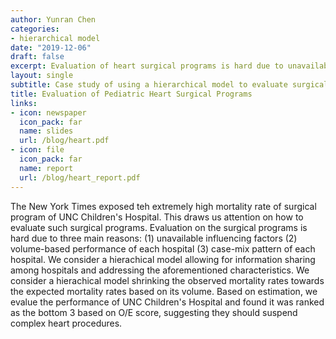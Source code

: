 ```yaml
---
author: Yunran Chen
categories:
- hierarchical model
date: "2019-12-06"
draft: false
excerpt: Evaluation of heart surgical programs is hard due to unavailable influencing factors, volume-based performance of each hospital, case-mix pattern of each hospital. Here we consider a hiarchical model to address these concerns.
layout: single
subtitle: Case study of using a hierarchical model to evaluate surgical programs
title: Evaluation of Pediatric Heart Surgical Programs
links:
- icon: newspaper
  icon_pack: far
  name: slides
  url: /blog/heart.pdf
- icon: file
  icon_pack: far
  name: report
  url: /blog/heart_report.pdf
---
```


The New York Times exposed teh extremely high mortality rate of surgical program of UNC Children's Hospital. This draws us attention on how to evaluate such surgical programs. Evaluation on the surgical programs is hard due to three main reasons: (1) unavailable influencing factors (2) volume-based performance of each hospital (3) case-mix pattern of each hospital. We consider a hierachical model allowing for information sharing among hospitals and addressing the aforementioned characteristics. We consider a hierachical model shrinking the observed mortality rates towards the expected mortality rates based on its volume. Based on estimation, we evalue the performance of UNC Children's Hospital and found it was ranked as the bottom 3 based on O/E score, suggesting they should suspend complex heart procedures.